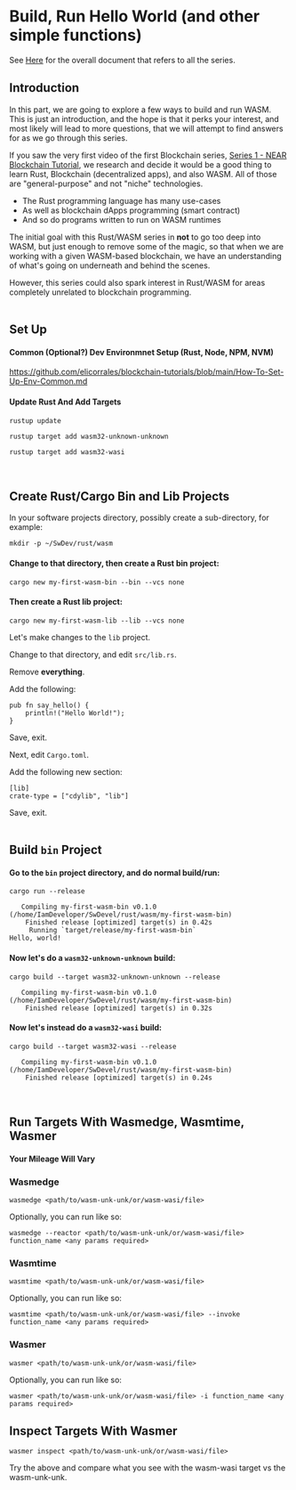 # Build, Run Hello World (and other simple functions)
  
See [Here](https://github.com/elicorrales/learning-rust-n-wasm-tutorials/blob/main/README.md) for the overall document that refers to all the series.  
## Introduction  

In this part, we are going to explore a few ways to build and run WASM.  
This is just an introduction, and the hope is that it perks your interest, and most likely will lead to more questions, that we will attempt to find answers for as we go through this series.  
  
If you saw the very first video of the first Blockchain series, [Series 1 - NEAR Blockchain Tutorial](https://github.com/elicorrales/blockchain-tutorials/blob/main/README.md#series-i---near-blockchain-tutorial-deploying-wasm), we research and decide it would be a good thing to learn Rust, Blockchain (decentralized apps), and also WASM.  All of those are "general-purpose" and not "niche" technologies.  
- The Rust programming language has many use-cases
- As well as blockchain dApps programming (smart contract)
- And so do programs written to run on WASM runtimes  
  
The initial goal with this Rust/WASM series in **not** to go too deep into WASM, but just enough to remove some of the magic, so that when we are working with a given WASM-based blockchain, we have an understanding of what's going on underneath and behind the scenes.  
  
However, this series could also spark interest in Rust/WASM for areas completely unrelated to blockchain programming.  
<br/>


## Set Up  

#### Common (Optional?) Dev Environmnet Setup (Rust, Node, NPM, NVM)
  
https://github.com/elicorrales/blockchain-tutorials/blob/main/How-To-Set-Up-Env-Common.md
  

#### Update Rust And Add Targets  
```
rustup update
```
```
rustup target add wasm32-unknown-unknown
```

```
rustup target add wasm32-wasi
```
<br/>  
  

## Create Rust/Cargo Bin and Lib Projects  
  
In your software projects directory, possibly create a sub-directory, for example:  
```
mkdir -p ~/SwDev/rust/wasm
```
  
#### Change to that directory, then create a Rust bin project:  
```
cargo new my-first-wasm-bin --bin --vcs none
```
  
#### Then create a Rust lib project:  
```
cargo new my-first-wasm-lib --lib --vcs none
```
  
Let's make changes to the ```lib``` project.  
  
Change to that directory, and edit ```src/lib.rs```.  
  
Remove **everything**.  
  
Add the following:  
```
pub fn say_hello() {
    println!("Hello World!");
}
```
  
Save, exit.  
  
Next, edit ```Cargo.toml```.  
   
Add the following new section:  
```
[lib]
crate-type = ["cdylib", "lib"]
```
  
Save, exit.  
<br/>  
  
  
## Build ```bin``` Project  

#### Go to the ```bin``` project directory, and do normal build/run:
```
cargo run --release
```
```
   Compiling my-first-wasm-bin v0.1.0 (/home/IamDeveloper/SwDevel/rust/wasm/my-first-wasm-bin)
    Finished release [optimized] target(s) in 0.42s
     Running `target/release/my-first-wasm-bin`
Hello, world!
```
  
#### Now let's do a ```wasm32-unknown-unknown``` build:
```
cargo build --target wasm32-unknown-unknown --release
```
```
   Compiling my-first-wasm-bin v0.1.0 (/home/IamDeveloper/SwDevel/rust/wasm/my-first-wasm-bin)
    Finished release [optimized] target(s) in 0.32s
```
  
#### Now let's instead do a ```wasm32-wasi``` build:
```
cargo build --target wasm32-wasi --release
```
```
   Compiling my-first-wasm-bin v0.1.0 (/home/IamDeveloper/SwDevel/rust/wasm/my-first-wasm-bin)
    Finished release [optimized] target(s) in 0.24s
```
<br/>
    
## Run Targets With Wasmedge, Wasmtime, Wasmer
  
#### Your Mileage Will Vary  
  

### Wasmedge  
  
```
wasmedge <path/to/wasm-unk-unk/or/wasm-wasi/file>
```
  
Optionally, you can run like so:
  
```
wasmedge --reactor <path/to/wasm-unk-unk/or/wasm-wasi/file>  function_name <any params required>
```
  

### Wasmtime 
  
```
wasmtime <path/to/wasm-unk-unk/or/wasm-wasi/file>
```
  
Optionally, you can run like so:
  
```
wasmtime <path/to/wasm-unk-unk/or/wasm-wasi/file> --invoke function_name <any params required>
```
  

### Wasmer
  
```
wasmer <path/to/wasm-unk-unk/or/wasm-wasi/file>
```
  
Optionally, you can run like so:
  
```
wasmer <path/to/wasm-unk-unk/or/wasm-wasi/file> -i function_name <any params required>
```
  
## Inspect Targets With Wasmer  

```
wasmer inspect <path/to/wasm-unk-unk/or/wasm-wasi/file>
```
  
Try the above and compare what you see with the wasm-wasi target vs the wasm-unk-unk.  
  

